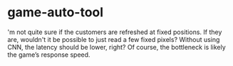 # game-auto-tool
'm not quite sure if the customers are refreshed at fixed positions. If they are, wouldn't it be possible to just read a few fixed pixels? Without using CNN, the latency should be lower, right? Of course, the bottleneck is likely the game’s response speed.
